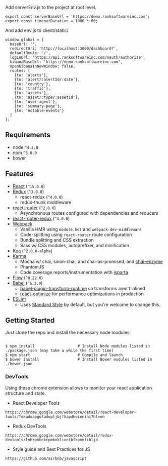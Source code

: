 Add serverEnv.js to the project at root level.
```
export const serverBaseUrl = 'https://demo.ranksoftwareinc.com';
export const timeoutDuration = 1000 * 60;
```

And add env.js to client/static/
```
window.global = {
  baseUrl: '',
  redirectUri: 'http://localhost:3000/dashboard?',
  defaultRoute: '/',
  loginUrl: 'https://api.ranksoftwareinc.com/oauth/authorize',
  kibanaBaseUrl: 'https://demo.ranksoftwareinc.com',
  openKibanaInNewWindow: false,
  routes: [
    {to: 'alerts'},
    {to: 'alert/:alertId/:date'},
    {to: 'country'},
    {to: 'traffic'},
    {to: 'assets'},
    {to: 'asset/:type/:assetId'},
    {to: 'user-agent'},
    {to: 'summary-page'},
    {to: 'notable-events'}
  ]
};

```


Requirements
------------

* node `^4.2.0`
* npm `^3.0.0`
* bower

Features
--------

* [React](https://github.com/facebook/react) (`^15.0.0`)
* [Redux](https://github.com/rackt/redux) (`^3.0.0`)
  * react-redux (`^4.0.0`)
  * redux-thunk middleware
* [react-router](https://github.com/rackt/react-router) (`^2.0.0`)
  * Asynchronous routes configured with dependencies and reducers
* [react-router-redux](https://github.com/rackt/react-router-redux) (`^4.0.0`)
* [Webpack](https://github.com/webpack/webpack)
  * Vanilla HMR using `module.hot` and `webpack-dev-middleware`
  * Code-splitting using `react-router` route configuration
  * Bundle splitting and CSS extraction
  * Sass w/ CSS modules, autoprefixer, and minification
* [Koa](https://github.com/koajs/koa) (`^2.0.0-alpha`)
* [Karma](https://github.com/karma-runner/karma)
  * Mocha w/ chai, sinon-chai, and chai-as-promised, and [chai-enzyme](https://github.com/producthunt/chai-enzyme)
  * PhantomJS
  * Code coverage reports/instrumentation with [isparta](https://github.com/deepsweet/isparta-loader)
* [Flow](http://flowtype.org/) (`^0.22.0`)
* [Babel](https://github.com/babel/babel) (`^6.3.0`)
  * [babel-plugin-transform-runtime](https://www.npmjs.com/package/babel-plugin-transform-runtime) so transforms aren't inlined
  * [react-optimize](https://github.com/thejameskyle/babel-react-optimize) for performance optimizations in production
* [ESLint](http://eslint.org)
  * Uses [Standard Style](https://github.com/feross/standard) by default, but you're welcome to change this.

Getting Started
---------------

Just clone the repo and install the necessary node modules:

```shell

$ npm install                   # Install Node modules listed in ./package.json (may take a while the first time)
$ npm start                     # Compile and launch
$ bower install                 # Install Bower modules listed in ./bower.json
```


### DevTools

Using these chrome extension allows to monitor your react application structure and state.

* React Developer Tools
```
https://chrome.google.com/webstore/detail/react-developer-tools/fmkadmapgofadopljbjfkapdkoienihi?hl=en
```

* Redux DevTools
```
https://chrome.google.com/webstore/detail/redux-devtools/lmhkpmbekcpmknklioeibfkpmmfibljd
```

* Style guide and Best Practices for JS
```
https://github.com/airbnb/javascript
```
